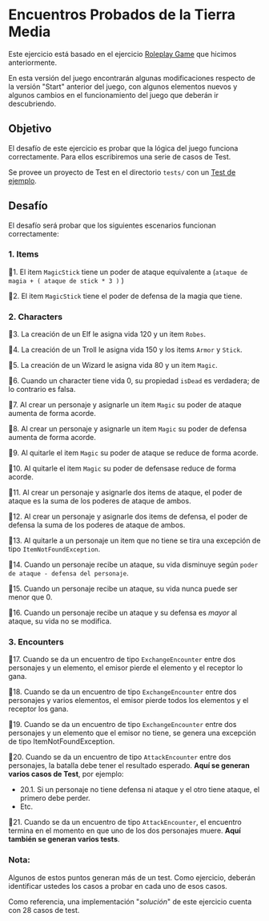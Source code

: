 # Encuentros Probados de la Tierra Media

Este ejercicio está basado en el ejercicio [Roleplay Game](https://github.com/ucudal/PII_RoleplayGame_CompDel_Start) que hicimos anteriormente.

En esta versión del juego encontrarán algunas modificaciones respecto de la versión "Start" anterior del juego, con algunos elementos nuevos y algunos cambios en el funcionamiento del juego que deberán ir descubriendo.

## Objetivo

El desafío de este ejercicio es probar que la lógica del juego funciona correctamente. Para ellos escribiremos una serie de casos de Test.

Se provee un proyecto de Test en el directorio `tests/` con un [Test de ejemplo](tests/items/Gauntlet.cs).

## Desafío

El desafío será probar que los siguientes escenarios funcionan correctamente:

### 1. Items

🥉1. El item `MagicStick` tiene un poder de ataque equivalente a (`ataque de magia + ( ataque de stick * 3 )` )

🥉2. El item `MagicStick` tiene el poder de defensa de la magia que tiene.

### 2. Characters

🥉3. La creación de un Elf le asigna vida 120 y un item `Robes`.

🥉4. La creación de un Troll le asigna vida 150 y los items `Armor` y `Stick`.

🥉5. La creación de un Wizard le asigna vida 80 y un item `Magic`.

🥉6. Cuando un character tiene vida 0, su propiedad `isDead` es verdadera; de lo contrario es falsa.

🥈7. Al crear un personaje y asignarle un item `Magic` su poder de ataque aumenta de forma acorde.

🥈8. Al crear un personaje y asignarle un item `Magic` su poder de defensa aumenta de forma acorde.

🥈9. Al quitarle el item `Magic` su poder de ataque se reduce de forma acorde.

🥈10. Al quitarle el item `Magic` su poder de defensase reduce de forma acorde.

🥈11. Al crear un personaje y asignarle dos items de ataque, el poder de ataque es la suma de los poderes de ataque de ambos.

🥈12. Al crear un personaje y asignarle dos items de defensa, el poder de defensa la suma de los poderes de ataque de ambos.

🏅13. Al quitarle a un personaje un item que no tiene se tira una excepción de tipo `ItemNotFoundException`.

🥈14. Cuando un personaje recibe un ataque, su vida disminuye según `poder de ataque - defensa del personaje`.

🥈15. Cuando un personaje recibe un ataque, su vida nunca puede ser menor que 0.

🥈16. Cuando un personaje recibe un ataque y su defensa es _mayor_ al ataque, su vida no se modifica.

### 3. Encounters

🥈17. Cuando se da un encuentro de tipo `ExchangeEncounter` entre dos personajes y un elemento, el emisor pierde el elemento y el receptor lo gana.

🏅18. Cuando se da un encuentro de tipo `ExchangeEncounter` entre dos personajes y varios elementos, el emisor pierde todos los elementos y el receptor los gana.

🏅19. Cuando se da un encuentro de tipo `ExchangeEncounter` entre dos personajes y un elemento que el emisor no tiene, se genera una excepción de tipo ItemNotFoundException.

🏅20. Cuando se da un encuentro de tipo `AttackEncounter` entre dos personajes, la batalla debe tener el resultado esperado. **Aquí se generan varios casos de Test**, por ejemplo:

-   20.1. Si un personaje no tiene defensa ni ataque y el otro tiene ataque, el primero debe perder.
-   Etc.

💎21. Cuando se da un encuentro de tipo `AttackEncounter`, el encuentro termina en el momento en que uno de los dos personajes muere. **Aquí también se generan varios tests**.

### Nota:
Algunos de estos puntos generan más de un test. Como ejercicio, deberán identificar ustedes los casos a probar en cada uno de esos casos. 

Como referencia, una implementación "_solución_" de este ejercicio cuenta con 28 casos de test.
